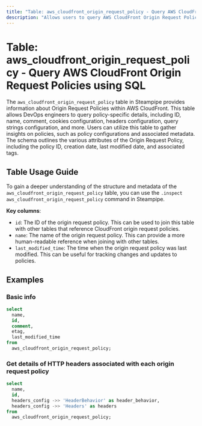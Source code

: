 ```yaml
---
title: "Table: aws_cloudfront_origin_request_policy - Query AWS CloudFront Origin Request Policies using SQL"
description: "Allows users to query AWS CloudFront Origin Request Policies, providing details about each policy such as ID, name, comment, cookies configuration, headers configuration, query strings configuration, and more."
---
```


# Table: aws_cloudfront_origin_request_policy - Query AWS CloudFront Origin Request Policies using SQL

The `aws_cloudfront_origin_request_policy` table in Steampipe provides information about Origin Request Policies within AWS CloudFront. This table allows DevOps engineers to query policy-specific details, including ID, name, comment, cookies configuration, headers configuration, query strings configuration, and more. Users can utilize this table to gather insights on policies, such as policy configurations and associated metadata. The schema outlines the various attributes of the Origin Request Policy, including the policy ID, creation date, last modified date, and associated tags.

## Table Usage Guide

To gain a deeper understanding of the structure and metadata of the `aws_cloudfront_origin_request_policy` table, you can use the `.inspect aws_cloudfront_origin_request_policy` command in Steampipe.

**Key columns**:

- `id`: The ID of the origin request policy. This can be used to join this table with other tables that reference CloudFront origin request policies.
- `name`: The name of the origin request policy. This can provide a more human-readable reference when joining with other tables.
- `last_modified_time`: The time when the origin request policy was last modified. This can be useful for tracking changes and updates to policies.

## Examples

### Basic info

```sql
select
  name,
  id,
  comment,
  etag,
  last_modified_time
from
  aws_cloudfront_origin_request_policy;
```

### Get details of HTTP headers associated with each origin request policy

```sql
select
  name,
  id,
  headers_config ->> 'HeaderBehavior' as header_behavior,
  headers_config ->> 'Headers' as headers
from
  aws_cloudfront_origin_request_policy;
```
